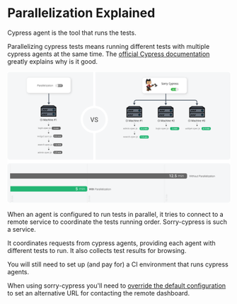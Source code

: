# Parallelization Explained

Cypress agent is the tool that runs the tests. 

Parallelizing cypress tests means running different tests with multiple cypress agents at the same time. The [official Cypress documentation](https://docs.cypress.io/guides/guides/parallelization.html) greatly explains why is it good.

![Parallelization Diagram](../.gitbook/assets/parallelization-diagram.png)

When an agent is configured to run tests in parallel, it tries to connect to a remote service to coordinate the tests running order. Sorry-cypress is such a service. 

It coordinates requests from cypress agents, providing each agent with different tests to run. It also collects test results for browsing. 

You will still need to set up \(and pay for\) a CI environment that runs cypress agents. 

When using sorry-cypress you'll need to [override the default configuration](../cypress-agent/configuring-cypress-agent.md) to set an alternative URL for contacting the remote dashboard. 

